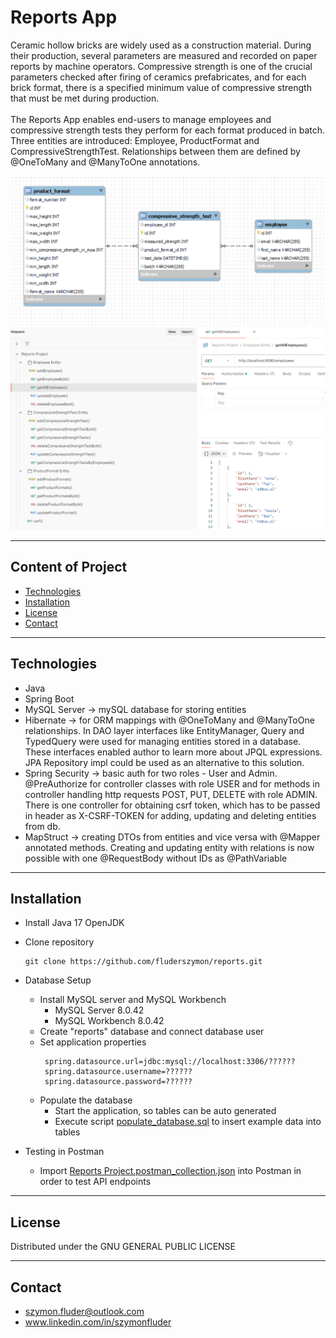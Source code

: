 # Reports App

Ceramic hollow bricks are widely used as a construction material. During their production, several parameters are measured and recorded on 
paper reports by machine operators. Compressive strength is one of the crucial parameters checked after firing of ceramics prefabricates, and for 
each brick format, there is a specified minimum value of compressive strength that must be met during production. 
<br><br>
The Reports App enables end-users to manage employees 
and compressive strength tests they perform for each format produced in batch. Three entities are introduced: Employee, ProductFormat and
CompressiveStrengthTest. Relationships between them are defined by @OneToMany and @ManyToOne annotations. 
<br>

![entities_relations.png](docs/entities_relations.png)
![postman_collection.png](docs/postman_collection.png)

---
## Content of Project
- [Technologies](#Technologies)
- [Installation](#Installation)
- [License](#License)
- [Contact](#Contact)

---
## Technologies
<ul>
<li>Java</li>

<li>Spring Boot</li>

<li>MySQL Server -> mySQL database for storing entities</li>

<li>Hibernate -> for ORM mappings with @OneToMany and @ManyToOne relationships. In DAO layer interfaces like EntityManager, Query and TypedQuery were used for managing entities stored in a database.
These interfaces enabled author to learn more about JPQL expressions. JPA Repository impl could be used as an alternative to this solution.</li>

<li>Spring Security -> basic auth for two roles - User and Admin. @PreAuthorize for controller classes with role USER and for methods in controller handling http requests POST, PUT, DELETE with role ADMIN. There is
one controller for obtaining csrf token, which has to be passed in header as X-CSRF-TOKEN for adding, updating and deleting entities from db.</li>

<li>MapStruct -> creating DTOs from entities and vice versa with @Mapper annotated methods. Creating and updating entity with relations is now possible with one @RequestBody without IDs as @PathVariable</li>

</ul>

---
## Installation
- Install Java 17 OpenJDK
- Clone repository
  ```
  git clone https://github.com/fluderszymon/reports.git
  ```
- Database Setup
  - Install MySQL server and MySQL Workbench
    - MySQL Server 8.0.42
    - MySQL Workbench 8.0.42
  - Create "reports" database and connect database user
  - Set application properties
     ```
      spring.datasource.url=jdbc:mysql://localhost:3306/??????
      spring.datasource.username=??????
      spring.datasource.password=??????
      ```
  - Populate the database
    - Start the application, so tables can be auto generated
    - Execute script [populate_database.sql](docs/populate_database.sql) to insert example data into tables
    
- Testing in Postman 
  - Import [Reports Project.postman_collection.json](docs/Reports%20Project.postman_collection.json) into Postman in order to test API endpoints

---
## License
Distributed under the GNU GENERAL PUBLIC LICENSE

---
## Contact
- szymon.fluder@outlook.com
- www.linkedin.com/in/szymonfluder
